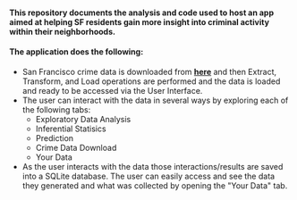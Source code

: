 #### This repository documents the analysis and code used to host an app aimed at helping SF residents gain more insight into criminal activity within their neighborhoods.


#### The application does the following:
- San Francisco crime data is downloaded from [**here**](https://data.sfgov.org/Public-Safety/Police-Department-Incident-Reports-2018-to-Present/wg3w-h783) and then Extract, Transform, and Load operations are performed and the data is loaded and ready to be accessed via the User Interface. 
- The user can interact with the data in several ways by exploring each of the following tabs:
    - Exploratory Data Analysis
    - Inferential Statisics
    - Prediction
    - Crime Data Download
    - Your Data
- As the user interacts with the data those interactions/results are saved into a SQLite database. The user can easily access and see the data they generated and what was collected by opening the "Your Data" tab.
